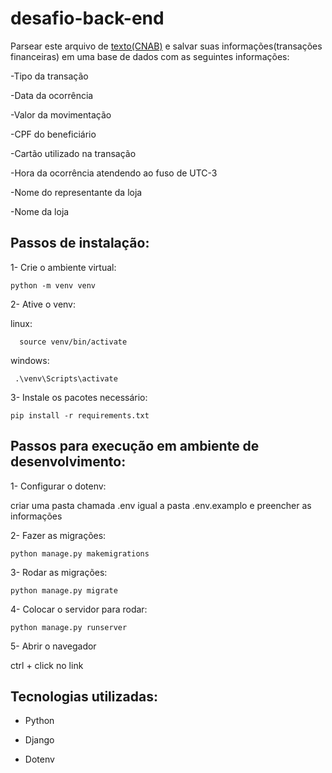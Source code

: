 # desafio-back-end
>
Parsear este arquivo de [texto(CNAB)]() e salvar suas informações(transações financeiras) em uma base de dados com as seguintes informações: 
>
-Tipo da transação
>
-Data da ocorrência
>
-Valor da movimentação
>
-CPF do beneficiário
>
-Cartão utilizado na transação
>
-Hora da ocorrência atendendo ao fuso de UTC-3
>
-Nome do representante da loja
>
-Nome da loja
>

## Passos de instalação:
>
1- Crie o ambiente virtual:
```
python -m venv venv
```
>
2- Ative o venv:
>
linux:
```
  source venv/bin/activate
 ```
windows:
 ```
  .\venv\Scripts\activate
 ```
 >
 3- Instale os pacotes necessário:
```
pip install -r requirements.txt
```   
## Passos para execução em ambiente de desenvolvimento:
>
1- Configurar o dotenv:
>
criar uma pasta chamada .env igual a pasta .env.examplo e preencher as informações
>
 2- Fazer as migrações:
```
python manage.py makemigrations
```
3- Rodar as migrações:
```
python manage.py migrate
```
4- Colocar o servidor para rodar:
```
python manage.py runserver  
```
5- Abrir o navegador
>
ctrl + click no link 
>
## Tecnologias utilizadas:
>
- Python
>
- Django
>
- Dotenv
>
